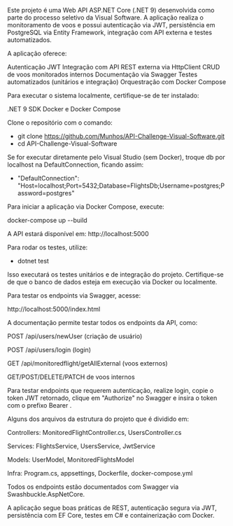 Este projeto é uma Web API ASP.NET Core (.NET 9) desenvolvida como parte do processo seletivo da Visual Software. A aplicação realiza o monitoramento de voos e possui autenticação via JWT, persistência em PostgreSQL via Entity Framework, integração com API externa e testes automatizados.

A aplicação oferece:

Autenticação JWT
Integração com API REST externa via HttpClient
CRUD de voos monitorados internos
Documentação via Swagger
Testes automatizados (unitários e integração)
Orquestração com Docker Compose

Para executar o sistema localmente, certifique-se de ter instalado:

.NET 9 SDK
Docker e Docker Compose

Clone o repositório com o comando: 

- git clone https://github.com/Munhos/API-Challenge-Visual-Software.git
- cd API-Challenge-Visual-Software

Se for executar diretamente pelo Visual Studio (sem Docker), troque db por localhost na DefaultConnection, ficando assim:
- "DefaultConnection": "Host=localhost;Port=5432;Database=FlightsDb;Username=postgres;Password=postgres"

Para iniciar a aplicação via Docker Compose, execute:

docker-compose up --build

A API estará disponível em: http://localhost:5000

Para rodar os testes, utilize:

 - dotnet test

Isso executará os testes unitários e de integração do projeto. Certifique-se de que o banco de dados esteja em execução via Docker ou localmente.

Para testar os endpoints via Swagger, acesse:

http://localhost:5000/index.html

A documentação permite testar todos os endpoints da API, como:

POST /api/users/newUser (criação de usuário)

POST /api/users/login (login)

GET /api/monitoredflight/getAllExternal (voos externos)

GET/POST/DELETE/PATCH de voos internos

Para testar endpoints que requerem autenticação, realize login, copie o token JWT retornado, clique em "Authorize" no Swagger e insira o token com o prefixo Bearer .

Alguns dos arquivos da estrutura do projeto que é dividido em:

Controllers: MonitoredFlightController.cs, UsersController.cs

Services: FlightsService, UsersService, JwtService

Models: UserModel, MonitoredFlightsModel

Infra: Program.cs, appsettings, Dockerfile, docker-compose.yml

Todos os endpoints estão documentados com Swagger via Swashbuckle.AspNetCore.

A aplicação segue boas práticas de REST, autenticação segura via JWT, persistência com EF Core, testes em C# e containerização com Docker.
